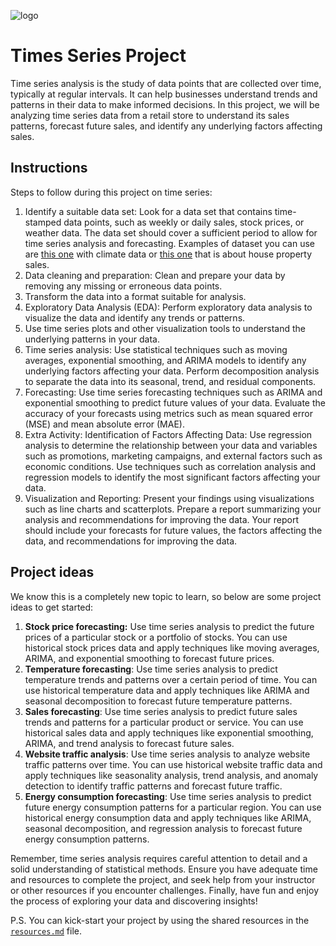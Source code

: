 ![logo](https://user-images.githubusercontent.com/23629340/40541063-a07a0a8a-601a-11e8-91b5-2f13e4e6b441.png)

# Times Series Project

Time series analysis is the study of data points that are collected over time, typically at regular intervals. It can help businesses understand trends and patterns in their data to make informed decisions. In this project, we will be analyzing time series data from a retail store to understand its sales patterns, forecast future sales, and identify any underlying factors affecting sales.

## Instructions

Steps to follow during this project on time series:  

1. Identify a suitable data set: Look for a data set that contains time-stamped data points, such as weekly or daily sales, stock prices, or weather data. The data set should cover a sufficient period to allow for time series analysis and forecasting. Examples of dataset you can use are [this one](https://www.kaggle.com/datasets/sumanthvrao/daily-climate-time-series-data) with climate data or [this one](https://www.kaggle.com/datasets/htagholdings/property-sales) that is about house property sales.  
2. Data cleaning and preparation: Clean and prepare your data by removing any missing or erroneous data points.  
3. Transform the data into a format suitable for analysis.  
4. Exploratory Data Analysis (EDA): Perform exploratory data analysis to visualize the data and identify any trends or patterns. 
5. Use time series plots and other visualization tools to understand the underlying patterns in your data.  
6. Time series analysis: Use statistical techniques such as moving averages, exponential smoothing, and ARIMA models to identify any underlying factors affecting your data. Perform decomposition analysis to separate the data into its seasonal, trend, and residual components.  
7. Forecasting: Use time series forecasting techniques such as ARIMA and exponential smoothing to predict future values of your data. Evaluate the accuracy of your forecasts using metrics such as mean squared error (MSE) and mean absolute error (MAE).  
8. Extra Activity: Identification of Factors Affecting Data: Use regression analysis to determine the relationship between your data and variables such as promotions, marketing campaigns, and external factors such as economic conditions. Use techniques such as correlation analysis and regression models to identify the most significant factors affecting your data.
9. Visualization and Reporting: Present your findings using visualizations such as line charts and scatterplots. Prepare a report summarizing your analysis and recommendations for improving the data. Your report should include your forecasts for future values, the factors affecting the data, and recommendations for improving the data.

## Project ideas  
We know this is a completely new topic to learn, so below are some project ideas to get started:  
1. **Stock price forecasting:** Use time series analysis to predict the future prices of a particular stock or a portfolio of stocks. You can use historical stock prices data and apply techniques like moving averages, ARIMA, and exponential smoothing to forecast future prices.  
2. **Temperature forecasting**: Use time series analysis to predict temperature trends and patterns over a certain period of time. You can use historical temperature data and apply techniques like ARIMA and seasonal decomposition to forecast future temperature patterns.   
3. **Sales forecasting**: Use time series analysis to predict future sales trends and patterns for a particular product or service. You can use historical sales data and apply techniques like exponential smoothing, ARIMA, and trend analysis to forecast future sales.  
4. **Website traffic analysis**: Use time series analysis to analyze website traffic patterns over time. You can use historical website traffic data and apply techniques like seasonality analysis, trend analysis, and anomaly detection to identify traffic patterns and forecast future traffic.
5. **Energy consumption forecasting**: Use time series analysis to predict future energy consumption patterns for a particular region. You can use historical energy consumption data and apply techniques like ARIMA, seasonal decomposition, and regression analysis to forecast future energy consumption patterns.

Remember, time series analysis requires careful attention to detail and a solid understanding of statistical methods. Ensure you have adequate time and resources to complete the project, and seek help from your instructor or other resources if you encounter challenges. Finally, have fun and enjoy the process of exploring your data and discovering insights!

P.S. You can kick-start your project by using the shared resources in the [`resources.md`](https://github.com/ironhack-dapt-jan-23/time-series-project/blob/main/resources.md) file. 
